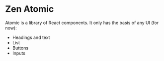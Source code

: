 # Zen Atomic
Atomic is a library of React components. It only has the basis of any UI (for now):

* Headings and text
* List
* Buttons
* Inputs

